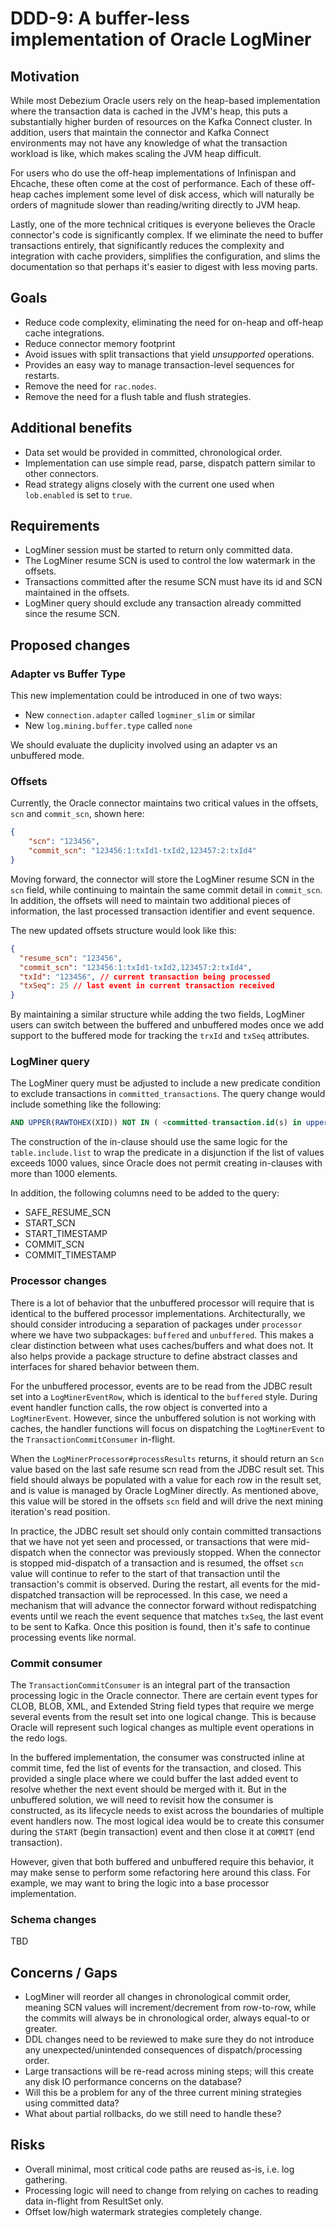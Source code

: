# DDD-9: A buffer-less implementation of Oracle LogMiner

## Motivation

While most Debezium Oracle users rely on the heap-based implementation where the transaction data is cached in the JVM's heap, this puts a substantially higher burden of resources on the Kafka Connect cluster.
In addition, users that maintain the connector and Kafka Connect environments may not have any knowledge of what the transaction workload is like, which makes scaling the JVM heap difficult.

For users who do use the off-heap implementations of Infinispan and Ehcache, these often come at the cost of performance.
Each of these off-heap caches implement some level of disk access, which will naturally be orders of magnitude slower than reading/writing directly to JVM heap.

Lastly, one of the more technical critiques is everyone believes the Oracle connector's code is significantly complex.
If we eliminate the need to buffer transactions entirely, that significantly reduces the complexity and integration with cache providers, simplifies the configuration, and slims the documentation so that perhaps it's easier to digest with less moving parts. 

## Goals

* Reduce code complexity, eliminating the need for on-heap and off-heap cache integrations.
* Reduce connector memory footprint
* Avoid issues with split transactions that yield _unsupported_ operations.
* Provides an easy way to manage transaction-level sequences for restarts.
* Remove the need for `rac.nodes`.
* Remove the need for a flush table and flush strategies.

## Additional benefits

* Data set would be provided in committed, chronological order.
* Implementation can use simple read, parse, dispatch pattern similar to other connectors.
* Read strategy aligns closely with the current one used when `lob.enabled` is set to `true`.

## Requirements

* LogMiner session must be started to return only committed data.
* The LogMiner resume SCN is used to control the low watermark in the offsets.
* Transactions committed after the resume SCN must have its id and SCN maintained in the offsets.
* LogMiner query should exclude any transaction already committed since the resume SCN.

## Proposed changes

### Adapter vs Buffer Type

This new implementation could be introduced in one of two ways:

- New `connection.adapter` called `logminer_slim` or similar
- New `log.mining.buffer.type` called `none`

We should evaluate the duplicity involved using an adapter vs an unbuffered mode.

### Offsets

Currently, the Oracle connector maintains two critical values in the offsets, `scn` and `commit_scn`, shown here:

```json
{
    "scn": "123456",
    "commit_scn": "123456:1:txId1-txId2,123457:2:txId4"
}
```

Moving forward, the connector will store the LogMiner resume SCN in the `scn` field, while continuing to maintain the same commit detail in `commit_scn`.
In addition, the offsets will need to maintain two additional pieces of information, the last processed transaction identifier and event sequence.

The new updated offsets structure would look like this:

```json
{
  "resume_scn": "123456",
  "commit_scn": "123456:1:txId1-txId2,123457:2:txId4",
  "txId": "123456", // current transaction being processed
  "txSeq": 25 // last event in current transaction received
}
```

By maintaining a similar structure while adding the two fields, LogMiner users can switch between the buffered and unbuffered modes once we add support to the buffered mode for tracking the `trxId` and `txSeq` attributes.

### LogMiner query

The LogMiner query must be adjusted to include a new predicate condition to exclude transactions in `committed_transactions`.
The query change would include something like the following:

```sql
AND UPPER(RAWTOHEX(XID)) NOT IN ( <committed-transaction.id(s) in upper-case> )
```

The construction of the in-clause should use the same logic for the `table.include.list` to wrap the predicate in a disjunction if the list of values exceeds 1000 values, since Oracle does not permit creating in-clauses with more than 1000 elements.

In addition, the following columns need to be added to the query:

* SAFE_RESUME_SCN
* START_SCN
* START_TIMESTAMP
* COMMIT_SCN
* COMMIT_TIMESTAMP

### Processor changes

There is a lot of behavior that the unbuffered processor will require that is identical to the buffered processor implementations.
Architecturally, we should consider introducing a separation of packages under `processor` where we have two subpackages: `buffered` and `unbuffered`.
This makes a clear distinction between what uses caches/buffers and what does not.
It also helps provide a package structure to define abstract classes and interfaces for shared behavior between them.

For the unbuffered processor, events are to be read from the JDBC result set into a `LogMinerEventRow`, which is identical to the `buffered` style.
During event handler function calls, the row object is converted into a `LogMinerEvent`.
However, since the unbuffered solution is not working with caches, the handler functions will focus on dispatching the `LogMinerEvent` to the `TransactionCommitConsumer` in-flight.

When the `LogMinerProcessor#processResults` returns, it should return an `Scn` value based on the last safe resume scn read from the JDBC result set.
This field should always be populated with a value for each row in the result set, and is value is managed by Oracle LogMiner directly.
As mentioned above, this value will be stored in the offsets `scn` field and will drive the next mining iteration's read position.

In practice, the JDBC result set should only contain committed transactions that we have not yet seen and processed, or transactions that were mid-dispatch when the connector was previously stopped.
When the connector is stopped mid-dispatch of a transaction and is resumed, the offset `scn` value will continue to refer to the start of that transaction until the transaction's commit is observed.
During the restart, all events for the mid-dispatched transaction will be reprocessed.
In this case, we need a mechanism that will advance the connector forward without redispatching events until we reach the event sequence that matches `txSeq`, the last event to be sent to Kafka.
Once this position is found, then it's safe to continue processing events like normal.

### Commit consumer

The `TransactionCommitConsumer` is an integral part of the transaction processing logic in the Oracle connector.
There are certain event types for CLOB, BLOB, XML, and Extended String field types that require we merge several events from the result set into one logical change.
This is because Oracle will represent such logical changes as multiple event operations in the redo logs.

In the buffered implementation, the consumer was constructed inline at commit time, fed the list of events for the transaction, and closed.
This provided a single place where we could buffer the last added event to resolve whether the next event should be merged with it.
But in the unbuffered solution, we will need to revisit how the consumer is constructed, as its lifecycle needs to exist across the boundaries of multiple event handlers now.
The most logical idea would be to create this consumer during the `START` (begin transaction) event and then close it at `COMMIT` (end transaction).

However, given that both buffered and unbuffered require this behavior, it may make sense to perform some refactoring here around this class.
For example, we may want to bring the logic into a base processor implementation.

### Schema changes

TBD

## Concerns / Gaps

* LogMiner will reorder all changes in chronological commit order, meaning SCN values will increment/decrement from row-to-row, while the commits will always be in chronological order, always equal-to or greater.
* DDL changes need to be reviewed to make sure they do not introduce any unexpected/unintended consequences of dispatch/processing order.
* Large transactions will be re-read across mining steps; will this create any disk IO performance concerns on the database?
* Will this be a problem for any of the three current mining strategies using committed data?
* What about partial rollbacks, do we still need to handle these?

## Risks

* Overall minimal, most critical code paths are reused as-is, i.e. log gathering.
* Processing logic will need to change from relying on caches to reading data in-flight from ResultSet only.
* Offset low/high watermark strategies completely change.